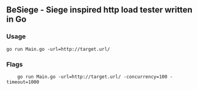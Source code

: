 ## BeSiege - Siege inspired http load tester written in Go

### Usage 
    
    go run Main.go -url=http://target.url/

### Flags

        go run Main.go -url=http://target.url/ -concurrency=100 -timeout=1000